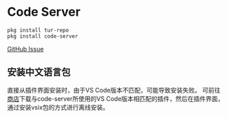 # Code Server

```shell
pkg install tur-repo
pkg install code-server
```

[GitHub Issue](https://github.com/coder/code-server/issues/5745)

## 安装中文语言包
直接从插件界面安装时，由于VS Code版本不匹配，可能导致安装失败。
可前往[商店](https://marketplace.visualstudio.com/_apis/public/gallery/publishers/MS-CEINTL/vsextensions/vscode-language-pack-zh-hans/1.72.10050946/vspackage)下载与code-server所使用的VS Code版本相匹配的插件，然后在插件界面，通过安装vsix包的方式进行离线安装。